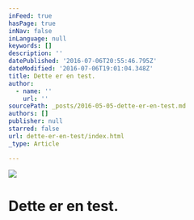 ```yaml
---
inFeed: true
hasPage: true
inNav: false
inLanguage: null
keywords: []
description: ''
datePublished: '2016-07-06T20:55:46.795Z'
dateModified: '2016-07-06T19:01:04.348Z'
title: Dette er en test.
author:
  - name: ''
    url: ''
sourcePath: _posts/2016-05-05-dette-er-en-test.md
authors: []
publisher: null
starred: false
url: dette-er-en-test/index.html
_type: Article

---
```

![](https://the-grid-user-content.s3-us-west-2.amazonaws.com/49879719-9afb-46f2-9761-436b65b2f6ff.png)

# Dette er en test.